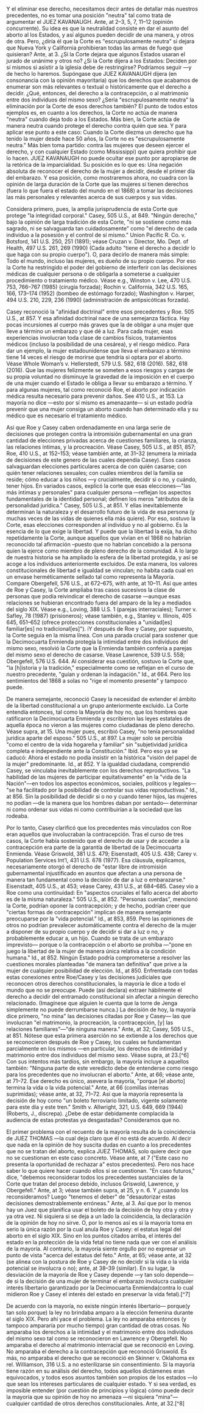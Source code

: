 Y el eliminar ese derecho, necesitamos decir antes de detallar más nuestros precedentes, no es tomar una posición "neutra" tal como trata de argumentar el JUEZ KAVANAUGH. Ante, at 2–3, 5, 7, 11–12 (opinión concurrente). Su idea es que la neutralidad consiste en dar el asunto del aborto al los Estados, y así algunos pueden decidir de una manera, y otros de otra. Pero, ¿diría él que la Corte es "escrupulosamente neutra" si dejara que Nueva York y California prohibieran todas las armas de fuego que quisieran? Ante, at 3. ¿Si la Corte dejara que algunos Estados usaran el jurado de unánime y otros no? ¿Si la Corte dijera a los Estados: Deciden por sí mismos si asistir a la iglesia debe de restringirse? Podríamos seguir —y de hecho lo haremos. Supóngase que JUEZ KAVANAUGH dijera (en consonancia con la opinión mayoritaria) que los derechos que acabamos de enumerar son más relevantes o textual o históricamente que el derecho a decidir. ¿Qué, entonces, del derecho a la contracepción, o al matrimonio entre dos individuos del mismo sexo? ¿Sería "escrupulosamente neutra" la eliminación por la Corte de esos derechos también? El punto de todos estos ejemplos es, en cuanto a los derechos, la Corte no actúa de manera "neutra" cuando deja todo a los Estados.
Más bien, la Corte actúa de manera neutra cuando protege el derecho contra quién que sea. Y para aplicar ese punto a este caso: Cuando la Corte diezma un derecho que ha tenido la mujer desde hace 50 años, la Corte no es "escrupulosamente neutra." Más bien toma partido: contra las mujeres que deseen ejercer el derecho, y con cualquier Estado (como Mississippi) que quiera prohibir que lo hacen. JUEZ KAVANAUGH no puede ocultar ese punto por apropiarse de la retórica de la imparcialidad. Su posición es lo que es: Una negación absoluta de reconocer el derecho de la mujer a decidir, desde el primer día del embarazo. Y esa posición, como mostraremos ahora, no cuadra con la opinión de larga duración de la Corte que las mujeres sí tienen derechos (fuera lo que fuera el estado del mundo en el 1868) a tomar las decisiones las más personales y relevantes acerca de sus cuerpos y sus vidas.  

Considera primero, pues, la amplia jurisprudencia de esta Corte que protege "la integridad corporal." Casey, 505 U.S., at 849. "Ningún derecho," bajo la opinión de larga tradición de esta Corte, "ni se sostiene como más sagrado, ni se salvaguarda tan cuidadosamente" como "el derecho de cada individuo a la posesión y el control de sí mismo."  Union Pacific R. Co. v. Botsford, 141 U.S. 250, 251 (1891); véase Cruzan v. Director, Mo. Dept. of Health, 497 U.S. 261, 269 (1990) (Cada adulto "tiene el derecho a decidir lo que haga con su propio cuerpo"). O, para decirlo de manera más simple: Todo el mundo, incluso las mujeres, es dueño de su propio cuerpo. Por eso la Corte ha restringido el poder del gobierno de interferir con las decisiones médicas de cualquier persona o de obligarla a someterse a cualquier procedimiento o tratamiento médico. Véase e.g., Winston v. Lee, 470 U.S. 753, 766–767 (1985) (cirugía forzada); Rochin v. California, 342 U.S. 165, 166, 173–174 (1952) (bombeo de estómago forzado); Washington v. Harper, 494 U.S. 210, 229, 236 (1990) (administración de antipsicóticas forzada).  

Casey reconoció la "afinidad doctrinal" entre esos precedentes y Roe. 505 U.S., at 857. Y esa afinidad doctrinal nace de una semejanza fáctica. Hay pocas incursiones al cuerpo más graves que la de obligar a una mujer que lleve a término un embarazo y que dé a luz. Para cada mujer, esas experiencias involucran toda clase de cambios físicos, tratamientos médicos (incluso la posibilidad de una cesárea), y el riesgo médico. Para dar un ejemplo, la mujer estadounidense que lleva el embarazo a término tiene 14 veces el riesgo de morirse que tendría si optara por el aborto. Véase Whole Woman’s v. Hellerstedt, 579 U.S. 582, 618 (2016). 582, 618 (2016). Que las mujeres felizmente se someten a esos riesgos y cargas de su propia voluntad no disminuye la gravedad de la imposición en el cuerpo de una mujer cuando el Estado le obliga a llevar su embarazo a término. Y para algunas mujeres, tal como reconoció Roe, el aborto por indicación médica resulta necesario para prevenir daños. See 410 U.S., at 153. La mayoría no dice —esto por sí mismo es amenazante— si un estado podría prevenir que una mujer consiga un aborto cuando han determinado ella y su médico que es necesario el tratamiento médico.  

Así que Roe y Casey caben ordenadamente en una larga serie de decisiones que protegen contra la intromisión gubernamental en una gran cantidad de elecciones privadas acerca de cuestiones familiares, la crianza, las relaciones íntimas, y la procreación. Véase Casey, 505 U.S., at 851, 857; Roe, 410 U.S., at 152–153; véase también ante, at 31–32 (enumera la miríada de decisiones de este genero de las cuales dependía Casey). Esos casos salvaguardan elecciones particulares acerca de con quién casarse; con quién tener relaciones sexuales; con cuáles miembros del la familia se reside; cómo educar a los niños —y crucialmente, decidir si o no, y cuándo, tener hijos. En variados casos, explicó la corte que esas elecciones—"las más íntimas y personales" para cualquier persona —reflejan los aspectos fundamentales de la identidad personal; definen los meros "atributos de la personalidad jurídica." Casey, 505 U.S., at 851. Y ellas inevitablemente determinan la naturaleza y el desarrollo futuro de la vida de esa persona (y muchas veces de las vidas de quienes ella más quiere). Por eso, sostuvo la Corte, esas elecciones corresponden al individuo y no al gobierno. Es la esencia de lo que exige la libertad. Y puede que la libertad la exija, ha dicho repetidamente la Corte, aunque aquellos que vivían en el 1868 no habrían reconocido tal afirmación –puesto que no habrían concebido a la persona quien la ejerce como miembro de pleno derecho de la comunidad. A lo largo de nuestra historia se ha ampliado la esfera de la libertad protegida, y así se acoge a los individuos anteriormente excluidos. De esta manera, los valores constitucionales de libertad e igualdad se vinculan; no habita cada cual en un envase herméticamente sellado tal como representa la Mayoría. Compare Obergefell, 576 U.S., at 672–675, with ante, at 10–11. Así que antes de Roe y Casey, la Corte ampliaba tras casos sucesivos la clase de personas que podía reivindicar el derecho de casarse —aunque esas relaciones se hubieran encontrado fuera del amparo de la ley a mediados del siglo XIX. Véase e.g., Loving, 388 U.S. 1 (parejas interraciales); Turner v. Safley, 78 (1987) (prisioneros); véase también, e.g., Stanley v. Illinois, 405 645, 651–652 (ofrece protecciones constitucionales a "unidad[es] familiar[es] no tradicional[es]"). iY después de Roe y Casey, por supuesto, la Corte seguía en la misma línea. Con una parada crucial para sostener que la Decimocuarta Enmienda protegía la intimidad entre dos individuos del mismo sexo, resolvió la Corte que la Enmienda también confería a parejas del mismo sexo el derecho de casarse. Véase Lawrence, 539 U.S. 558; Obergefell, 576 U.S. 644. Al considerar esa cuestión, sostuvo la Corte que, "la [h]istoria y la tradición," especialmente como se reflejan en el curso de nuestro precedente, "guían y ordenan la indagación." Id., at 664. Pero los sentimientos del 1868 a solas no "rige el momento presente" y tampoco puede.  

De manera semejante, reconoció Casey la necesidad de extender el ámbito de la libertad constitucional a un grupo anteriormente excluido. La Corte entendía entonces, tal como la Mayoría de hoy no, que los hombres que ratificaron la Decimocuarta Enmienda y escribieron las leyes estatales de aquella época no vieron a las mujeres como ciudadanas de pleno derecho. Véase supra, at 15. Una mujer pues, escribió Casey, "no tenía personalidad jurídica aparte del esposo." 505 U.S., at 897. La mujer solo se percibía "como el centro de la vida hogareña y familiar" sin "subjetividad jurídica completa e independiente ante la Constitución." Ibíd. Pero eso ya se caducó: Ahora el estado no podía insistir en la histórica "visión del papel de la mujer" predominante. Id., at 852. Y la igualdad ciudadana, comprendió Casey, se vinculaba inevitablemente con los derechos reproductivos. "La habilidad de las mujeres de participar equitativamente" en la "vida de la Nación"—en todos los aspectos económicos, sociales, políticos y legales— "se ha facilitado por la posibilidad de controlar sus vidas reproductivas." Id., at 856. Sin la posibilidad de decidir si o no y cuando tener hijos, las mujeres no podían —de la manera que los hombres daban por sentado— determinar ni como ordenar sus vidas ni como contribuirían a la sociedad que las rodeaba.  

Por lo tanto, Casey clarificó que los precedentes más vinculados con Roe eran aquellos que involucraban la contracepción. Tras el curso de tres casos, la Corte había sostenido que el derecho de usar y de acceder a la contracepción era parte de la garantía de libertad de la Decimocuarta Enmienda. Véase Griswold, 381 U.S. 479; Eisenstadt, 405 U.S. 438; Carey v. Population Services Int’l, 431 U.S. 678 (1977). Esa cláusula, explicamos, necesariamente otorgó el derecho de "estar libre de intromisión gubernamental injustificado en asuntos que afectan a una persona de manera tan fundamental como la decisión de dar a luz o embarazarse." Eisenstadt, 405 U.S., at 453; véase Carey, 431 U.S., at 684–685. Casey vio a Roe como una continuidad: En "aspectos cruciales el fallo acerca del aborto es de la misma naturaleza." 505 U.S., at 852. "Personas cuerdas", mencionó la Corte, podrían oponer la contracepción; y de hecho, podrían creer que "ciertas formas de contracepción" implican de manera semejante preocuparse por la "vida potencial." Id., at 853, 859. Pero las opiniones de otros no podrían prevalecer automáticamente contra el derecho de la mujer a disponer de su propio cuerpo y de decidir si dar a luz o no, y probablemente educar a, un hijo. Cuando se trata de un embarazo imprevisto— porque o la contracepción o el aborto se prohíba —"pone en juego la libertad de la mujer de manera única relativa a la condición humana." Id., at 852. Ningún Estado podría comprometerse a resolver las cuestiones morales planteadas "de manera tan definitiva" que prive a la mujer de cualquier posibilidad de elección. Id., at 850. Enfrentada con todas estas conexiones entre Roe/Casey y las decisiones judiciales que reconocen otros derechos constitucionales, la mayoría le dice a todo el mundo que no se preocupe. Puede (así declara) extraer hábilmente el derecho a decidir del entramado constitucional sin afectar a ningún derecho relacionado. (Imagínese que alguien le cuenta que la torre de Jenga simplemente no puede derrumbarse nunca.) La decisión de hoy, la mayoría dice primero, "no mina" las decisiones citadas por Roe y Casey— las que involucran "el matrimonio, la procreación, la contracepción, [y] las relaciones familiares"—"de ninguna manera." Ante, at 32; Casey, 505 U.S., at 851. Nótese que esta primera aserción no se extiende a los derechos que se reconocieron después de Roe y Casey, los cuales se fundamentan parcialmente en los mismos —en particular, los derechos de intimidad y matrimonio entre dos individuos del mismo sexo. Véase supra, at 23.[^6] Con sus intentos más tardíos, sin embargo, la mayoría incluye a aquellos también: "Ninguna parte de este veredicto debe de entenderse como riesgo para los precedentes que no involucran el aborto." Ante, at 66; véase ante, at 71–72. Ese derecho es único, asevera la mayoría, "porque [el aborto] termina la vida o la vida potencial." Ante, at 66 (comillas internas suprimidas); véase ante, at 32, 71–72. Así que la mayoría representa la decisión de hoy como "un boleto ferroviario limitado, vigente solamente para este día y este tren." Smith v. Allwright, 321, U.S. 649, 669 (1944) (Roberts, J., discrepa). ¿Debe de estar debidamente complacida la audiencia de estas protestas ya desgastadas? Consideramos que no.  

El primer problema con el recuento de la mayoría resulta de la coincidencia de JUEZ THOMAS —la cual deja claro que él no está de acuerdo. Al decir que nada en la opinión de hoy suscita dudas en cuanto a los precedentes que no se tratan del aborto, explica JUEZ THOMAS, solo quiere decir que no se cuestionan en este caso concreto. Véase ante, at 7 ("Este caso no presenta la oportunidad de rechazar a" estos precedentes). Pero nos hace saber lo que quiere hacer cuando ellos sí se cuestionan. "En caso futuros," dice, "debemos reconsiderar todos los precedentes sustanciales de la Corte que tratan del proceso debido, inclusos Griswold, Lawrence, y Obergefell." Ante, at 3; véase también supra, at 25, y n. 6. Y ¿cuando los reconsideramos? Luego "tenemos el deber" de "desautorizar estas decisiones demostrablemente erróneas." Ante, al 3. Así que por lo menos hay un Juez que planifica usar el boleto de la decisión de hoy otra y otra y ya otra vez. Ni siquiera si se deja a un lado la coincidencia, la declaración de la opinión de hoy no sirve. O, por lo menos así es si la mayoría toma en serio la única razón por la cual anula Roe y Casey: el estatus legal del aborto en el siglo XIX. Sino en los puntos citados arriba, el interés del estado en la protección de la vida fetal no tiene nada que ver con el análisis de la mayoría. Al contrario, la mayoría siente orgullo por no expresar un punto de vista "acerca del estatus del feto." Ante, at 65; véase ante, at 32 (se alinea con la postura de Roe y Casey de no decidir si la vida o la vida potencial se involucra o no); ante, at 38–39 (similar). En su lugar, la desviación de la mayoría de Roe y Casey depende —y tan solo depende— de si la decisión de una mujer de terminar el embarazo involucra cualquier interés libertario garantizado por la Decimocuarta Enmienda(contra lo cual midieron Roe y Casey el interés del estado en preservar la vida fetal).[^7]  

De acuerdo con la mayoría, no existe ningún interés libertario— porque(y tan solo porque) la ley no brindaba amparo a la elección femenina durante el siglo XIX. Pero ahí yace el problema. La ley no amparaba entonces (y tampoco ampararía por mucho tiempo) gran cantidad de otras cosas. No amparaba los derechos a la intimidad y el matrimonio entre dos individuos del mismo sexo tal como se reconocieron en Lawrence y Obergefell. No amparaba el derecho al matrimonio interracial que se reconoció en Loving. No amparaba el derecho a la contracepción que reconoció Griswold. Es más, no amparaba el derecho que se reconoció en Skinner v. Oklahoma ex rel. Williamson, 316 U.S. a no esterilizarse sin consentimiento. Si la mayoría tiene razón en su análisis del derecho, todos aquellos dictámenes eran equivocados, y todos esos asuntos también son propios de los estados —lo que sean los intereses particulares de cualquier estado. Y si sea verdad, es imposible entender (por cuestión de principios y lógica) cómo puede decir la mayoría que su opinión de hoy no amenaza —ni siquiera "mina"— cualquier cantidad de otros derechos constitucionales. Ante, at 32.[^8]  

